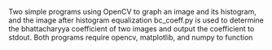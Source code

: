 Two simple programs using OpenCV to graph an image and its histogram, and the image after histogram equalization
bc_coeff.py is used to determine the bhattacharyya coefficient of two images and output the coefficient to stdout.
Both programs require opencv, matplotlib, and numpy to function 
